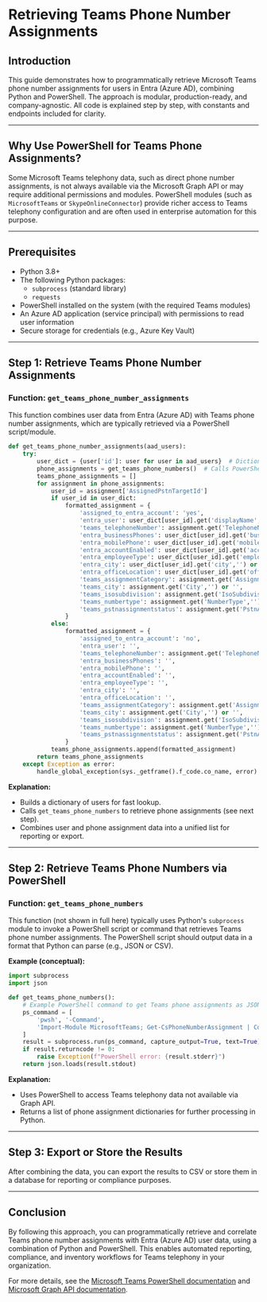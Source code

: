 # Retrieving Teams Phone Number Assignments 

## Introduction

This guide demonstrates how to programmatically retrieve Microsoft Teams phone number assignments for users in Entra (Azure AD), combining Python and PowerShell. The approach is modular, production-ready, and company-agnostic. All code is explained step by step, with constants and endpoints included for clarity.

---

## Why Use PowerShell for Teams Phone Assignments?

Some Microsoft Teams telephony data, such as direct phone number assignments, is not always available via the Microsoft Graph API or may require additional permissions and modules. PowerShell modules (such as `MicrosoftTeams` or `SkypeOnlineConnector`) provide richer access to Teams telephony configuration and are often used in enterprise automation for this purpose.

---

## Prerequisites

- Python 3.8+
- The following Python packages:
  - `subprocess` (standard library)
  - `requests`
- PowerShell installed on the system (with the required Teams modules)
- An Azure AD application (service principal) with permissions to read user information
- Secure storage for credentials (e.g., Azure Key Vault)

---

## Step 1: Retrieve Teams Phone Number Assignments

### Function: `get_teams_phone_number_assignments`

This function combines user data from Entra (Azure AD) with Teams phone number assignments, which are typically retrieved via a PowerShell script/module.

```python
def get_teams_phone_number_assignments(aad_users):
    try:
        user_dict = {user['id']: user for user in aad_users}  # Dictionary for faster lookups
        phone_assignments = get_teams_phone_numbers()  # Calls PowerShell to get assignments
        teams_phone_assignments = []
        for assignment in phone_assignments:
            user_id = assignment['AssignedPstnTargetId']
            if user_id in user_dict:
                formatted_assignment = {
                    'assigned_to_entra_account': 'yes',
                    'entra_user': user_dict[user_id].get('displayName','') or '',
                    'teams_telephoneNumber': assignment.get('TelephoneNumber','') or '',
                    'entra_businessPhones': user_dict[user_id].get('businessPhones','') or '',
                    'entra_mobilePhone': user_dict[user_id].get('mobilePhone','') or '',
                    'entra_accountEnabled': user_dict[user_id].get('accountEnabled','') or '',
                    'entra_employeeType': user_dict[user_id].get('employeeType','') or '',
                    'entra_city': user_dict[user_id].get('city','') or '',
                    'entra_officeLocation': user_dict[user_id].get('officeLocation','') or '',
                    'teams_assignmentCategory': assignment.get('AssignmentCategory','') or '',
                    'teams_city': assignment.get('City','') or '',
                    'teams_isosubdivision': assignment.get('IsoSubdivision','') or '',
                    'teams_numbertype': assignment.get('NumberType','') or '',
                    'teams_pstnassignmentstatus': assignment.get('PstnAssignmentStatus','') or '',
                }
            else:
                formatted_assignment = {
                    'assigned_to_entra_account': 'no',
                    'entra_user': '',
                    'teams_telephoneNumber': assignment.get('TelephoneNumber','') or '',
                    'entra_businessPhones': '',
                    'entra_mobilePhone': '',
                    'entra_accountEnabled': '',
                    'entra_employeeType': '',
                    'entra_city': '',
                    'entra_officeLocation': '',
                    'teams_assignmentCategory': assignment.get('AssignmentCategory','') or '',
                    'teams_city': assignment.get('City','') or '',
                    'teams_isosubdivision': assignment.get('IsoSubdivision','') or '',
                    'teams_numbertype': assignment.get('NumberType','') or '',
                    'teams_pstnassignmentstatus': assignment.get('PstnAssignmentStatus','') or '',
                }
            teams_phone_assignments.append(formatted_assignment)
        return teams_phone_assignments
    except Exception as error:
        handle_global_exception(sys._getframe().f_code.co_name, error)
```

**Explanation:**
- Builds a dictionary of users for fast lookup.
- Calls `get_teams_phone_numbers` to retrieve phone assignments (see next step).
- Combines user and phone assignment data into a unified list for reporting or export.

---

## Step 2: Retrieve Teams Phone Numbers via PowerShell

### Function: `get_teams_phone_numbers`

This function (not shown in full here) typically uses Python's `subprocess` module to invoke a PowerShell script or command that retrieves Teams phone number assignments. The PowerShell script should output data in a format that Python can parse (e.g., JSON or CSV).

**Example (conceptual):**

```python
import subprocess
import json

def get_teams_phone_numbers():
    # Example PowerShell command to get Teams phone assignments as JSON
    ps_command = [
        'pwsh', '-Command',
        'Import-Module MicrosoftTeams; Get-CsPhoneNumberAssignment | ConvertTo-Json'
    ]
    result = subprocess.run(ps_command, capture_output=True, text=True)
    if result.returncode != 0:
        raise Exception(f"PowerShell error: {result.stderr}")
    return json.loads(result.stdout)
```

**Explanation:**
- Uses PowerShell to access Teams telephony data not available via Graph API.
- Returns a list of phone assignment dictionaries for further processing in Python.

---

## Step 3: Export or Store the Results

After combining the data, you can export the results to CSV or store them in a database for reporting or compliance purposes.

---

## Conclusion

By following this approach, you can programmatically retrieve and correlate Teams phone number assignments with Entra (Azure AD) user data, using a combination of Python and PowerShell. This enables automated reporting, compliance, and inventory workflows for Teams telephony in your organization.

For more details, see the [Microsoft Teams PowerShell documentation](https://learn.microsoft.com/en-us/powershell/module/teams/?view=teams-ps) and [Microsoft Graph API documentation](https://learn.microsoft.com/en-us/graph/api/resources/user?view=graph-rest-beta).
